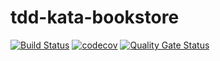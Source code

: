 # tdd-kata-bookstore

[![Build Status](https://travis-ci.com/hippalus/tdd-kata-bookstore.svg?token=MQxnYM2m6c4bGCSZHAej&branch=master)](https://travis-ci.com/hippalus/tdd-kata-bookstore)
[![codecov](https://codecov.io/gh/hippalus/tdd-kata-bookstore/branch/master/graph/badge.svg?token=D15ffXBsNV)](https://codecov.io/gh/hippalus/tdd-kata-bookstore)
[![Quality Gate Status](https://sonarcloud.io/api/project_badges/measure?project=com.bookstore%3Atdd-kata-bookstore&metric=alert_status)](https://sonarcloud.io/dashboard?id=com.bookstore%3Atdd-kata-bookstore)